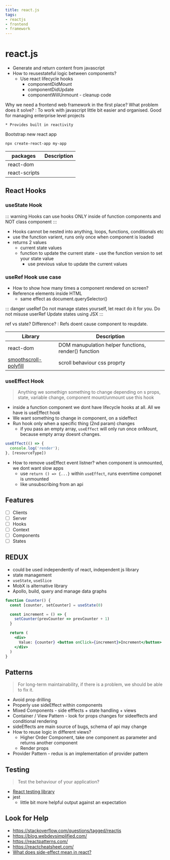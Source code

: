 ```yaml
---
title: react.js
tags:
- reactjs
- frontend
- framework
---
```


# react.js

<TagLinks />

* Generate and return content from javascript
* How to reusestateful logic between components?
  * Use react lifecycle hooks
    * componentDidMount
    * componentDidUpdate
    * componentWillUnmount - cleanup code


Why we need a frontend web framework in the first place? What problem does it solve?
:   To work with javascript little bit easier and organised. Good for managing enterprise level projects

    * Provides built in reactivity

Bootstrap new react app

```bash
npx create-react-app my-app
```

packages | Description
---------|-------------------
react-dom     | |
react-scripts | |

## React Hooks

### useState Hook

::: warning Hooks
can use hooks ONLY inside of function components and NOT class component
:::

* Hooks cannot be nested into anything, loops, functions, conditionals etc
* use the function varient, runs only once when component is loaded
* returns 2 values
  * current state values
  * function to update the current state - use the function version to set your state value
    * use previous value to update the current values

### useRef Hook use case

* How to show how many times a component rendered on screen?
* Reference elements inside HTML
  * same effect as document.querySelector()

::: danger useRef
Do not manage states yourself, let react do it for you. Do not misuse userRef
Update states using JSX
:::

ref vs state? Difference?
:   Refs doent cause component to reupdate.

Library | Description
--------|-------------
react-dom | DOM manupulation helper functions, render() function
[smoothscroll-polyfill](https://github.com/iamdustan/smoothscroll) | scroll behaviour css proprty

### useEffect Hook

> Anything we somethign something to change depending on s props, state, variable change, component mount/unmount use this hook

* inside a function component we dont have lifecycle hooks at all. All we have is useEffect hook
* We want something to change in component, on a sideffect
* Run hook only when a specific thing (2nd param) changes
  * if you pass an empty array, `useEffect` will only run once onMount, because empty array doesnt changes.

```jsx
useEffect(() => {
  console.log('render');
}, [resourceType])

```

* How to remove useEffect event listner?  when component is unmounted, we dont want slow apps
  * use `return () => {...}` within `useEffect`, runs evenrtime componet is unmounted
  * like unsubscribing from an api

## Features

* [ ] Clients
* [ ] Server
* [ ] Hooks
* [ ] Context
* [ ] Components
* [ ] States

## REDUX

* could be used independently of react, independent js library
* state management
* `useState`, `useSlice`
* MobX is alternative library
* Apollo, build, query and manage data graphs

```jsx
function Counter() {
  const [counter, setCounter] = useState(0)

  const increment = () => {
    setCounter(prevCounter => prevCounter + 1)
  }

  return (
    <div>
      Value: {counter} <button onClick={increment}>Increment</button>
    </div>
  )
}
```

## Patterns

> For long-term maintainability, if there is a problem, we should be able to fix it.

* Avoid prop drilling
* Properly use sideEffect within components
* Mixed Components - side efffects + state handling + views
* Container / View Pattern - look for props changes for sideeffects and conditional rendering
* sideEffects are main source of bugs, schema of api may change
* How to reuse logic in different views?
  * Higher Order Component, take one component as parameter and returns another component
  * Render props
* Provider Pattern - redux is an implementation of provider pattern

## Testing

> Test the behaviour of your application?

* [React testing library](https://testing-library.com/docs/react-testing-library/intro)
* jest
  * little bit more helpful output against an expectation


## Look for Help

* https://stackoverflow.com/questions/tagged/reactjs
* https://blog.webdevsimplified.com/
* https://reactpatterns.com/
* https://reactcheatsheet.com/
* [What does side-effect mean in react?](https://www.reddit.com/r/reactjs/comments/8avfej/what_does_side_effects_mean_in_react/)

<Footer />
